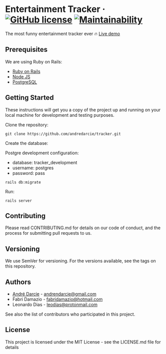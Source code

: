# Entertainment Tracker &middot; [![GitHub license](https://img.shields.io/badge/license-MIT-blue.svg)](https://github.com/andredarcie/tracker/blob/master/LICENSE) [![Maintainability](https://api.codeclimate.com/v1/badges/41381ab2d2cf05686b23/maintainability)](https://codeclimate.com/github/andredarcie/tracker/maintainability)

The most funny entertainment tracker ever 🔥 [Live demo](https://open-tracker.herokuapp.com/)

## Prerequisites

We are using Ruby on Rails:

 - [Ruby on Rails](http://rubyonrails.org/)
 - [Node JS](https://nodejs.org/)
 - [PostgreSQL](https://www.postgresql.org/download/)

## Getting Started

These instructions will get you a copy of the project up and running on your local machine for development and testing purposes.

Clone the repository:
```
git clone https://github.com/andredarcie/tracker.git
```
Create the database:

Postgre development configuration:
 - database: tracker_development
 - username: postgres
 - password: pass
 
```
rails db:migrate
```

Run:
```
rails server
```

## Contributing

Please read CONTRIBUTING.md for details on our code of conduct, and the process for submitting pull requests to us.

## Versioning

We use SemVer for versioning. For the versions available, see the tags on this repository.

## Authors

- [André Darcie](https://github.com/andredarcie) - andrendarcie@gmail.com
- Fabri Damazio - fabridamazio@hotmail.com
- Leonardo Dias - leodias@protonmail.com

See also the list of contributors who participated in this project.

## License

This project is licensed under the MIT License - see the LICENSE.md file for details
